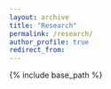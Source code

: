 ```yaml
---
layout: archive
title: "Research"
permalink: /research/
author_profile: true
redirect_from:
---
```


{% include base_path %}

  

